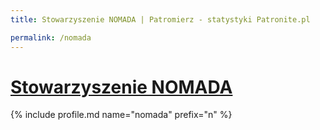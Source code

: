 ```yaml
---
title: Stowarzyszenie NOMADA | Patromierz - statystyki Patronite.pl

permalink: /nomada
---
```


# [Stowarzyszenie NOMADA](https://patronite.pl/nomada)

{% include profile.md name="nomada" prefix="n" %}
